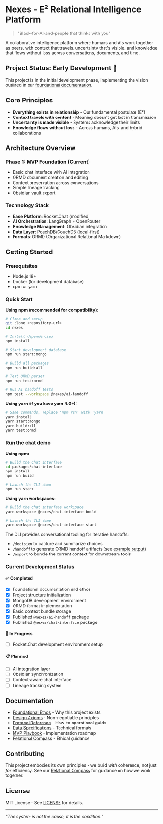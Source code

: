 # Nexes - E² Relational Intelligence Platform

> "Slack-for-AI-and-people that thinks with you"

A collaborative intelligence platform where humans and AIs work together as peers, with context that travels, uncertainty that's visible, and knowledge that flows without loss across conversations, documents, and time.

## Project Status: Early Development 🚧

This project is in the initial development phase, implementing the vision outlined in our [foundational documentation](./docs/).

## Core Principles

- **Everything exists in relationship** - Our fundamental postulate (E²)
- **Context travels with content** - Meaning doesn't get lost in transmission  
- **Uncertainty is made visible** - Systems acknowledge their limits
- **Knowledge flows without loss** - Across humans, AIs, and hybrid collaborations

## Architecture Overview

### Phase 1: MVP Foundation (Current)
- Basic chat interface with AI integration
- ORMD document creation and editing  
- Context preservation across conversations
- Simple lineage tracking
- Obsidian vault export

### Technology Stack
- **Base Platform**: Rocket.Chat (modified)
- **AI Orchestration**: LangGraph + OpenRouter
- **Knowledge Management**: Obsidian integration
- **Data Layer**: PouchDB/CouchDB (local-first)
- **Formats**: ORMD (Organizational Relational Markdown)

## Getting Started

### Prerequisites
- Node.js 18+ 
- Docker (for development database)
- npm or yarn

### Quick Start

**Using npm (recommended for compatibility):**
```bash
# Clone and setup
git clone <repository-url>
cd nexes

# Install dependencies
npm install

# Start development database
npm run start:mongo

# Build all packages
npm run build:all

# Test ORMD parser
npm run test:ormd

# Run AI handoff tests
npm test --workspace @nexes/ai-handoff
```

**Using yarn (if you have yarn 4.0+):**
```bash
# Same commands, replace 'npm run' with 'yarn'
yarn install
yarn start:mongo
yarn build:all
yarn test:ormd
```

### Run the chat demo

**Using npm:**
```bash
# Build the chat interface
cd packages/chat-interface
npm install
npm run build

# Launch the CLI demo
npm run start
```

**Using yarn workspaces:**
```bash
# Build the chat interface workspace
yarn workspace @nexes/chat-interface build

# Launch the CLI demo
yarn workspace @nexes/chat-interface start
```

The CLI provides conversational tooling for iterative handoffs:

- `/decision` to capture and summarize choices
- `/handoff` to generate ORMD handoff artifacts (see [example output](./HANDOFF_DOCUMENT_2025-09-30.ormd))
- `/export` to bundle the current context for downstream tools

### Current Development Status

#### ✅ Completed
- [x] Foundational documentation and ethos
- [x] Project structure initialization
- [x] MongoDB development environment
- [x] ORMD format implementation
- [x] Basic context bundle storage
- [x] Published `@nexes/ai-handoff` package
- [x] Published `@nexes/chat-interface` package

#### 🚧 In Progress
- [ ] Rocket.Chat development environment setup

#### 📋 Planned
- [ ] AI integration layer
- [ ] Obsidian synchronization
- [ ] Context-aware chat interface
- [ ] Lineage tracking system

## Documentation

- [Foundational Ethos](./docs/01_foundational_ethos.ormd) - Why this project exists
- [Design Axioms](./docs/02_design_axioms_guardrails.ormd) - Non-negotiable principles  
- [Protocol Reference](./docs/03_protocol_reference.ormd) - How-to operational guide
- [Data Specifications](./docs/04_data_artifact_specification.ormd) - Technical formats
- [MVP Playbook](./docs/05_mvp_playbook.ormd) - Implementation roadmap
- [Relational Compass](./docs/06_relational_compass.ormd) - Ethical guidance

## Contributing

This project embodies its own principles - we build *with* coherence, not just *for* efficiency. See our [Relational Compass](./docs/06_relational_compass.ormd) for guidance on how we work together.

## License

MIT License - See [LICENSE](./LICENSE) for details.

---

*"The system is not the cause, it is the condition."*
